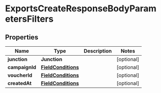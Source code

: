 

# ExportsCreateResponseBodyParametersFilters


## Properties

| Name | Type | Description | Notes |
|------------ | ------------- | ------------- | -------------|
|**junction** | **Junction** |  |  [optional] |
|**campaignId** | [**FieldConditions**](FieldConditions.md) |  |  [optional] |
|**voucherId** | [**FieldConditions**](FieldConditions.md) |  |  [optional] |
|**createdAt** | [**FieldConditions**](FieldConditions.md) |  |  [optional] |




